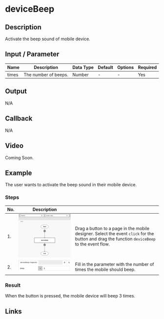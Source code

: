 # deviceBeep

## Description

Activate the beep sound of mobile device.

## Input / Parameter

| Name | Description | Data Type | Default | Options | Required |
| ------ | ------ | ------ | ------ | ------ | ------ |
| times | The number of beeps. | Number | - | - | Yes |

## Output

N/A

## Callback

N/A

## Video

Coming Soon.

<!-- Format: [![Video]({image-path})]({url-link}) -->

## Example

The user wants to activate the beep sound in their mobile device.

<!-- Share a scenario, like a user requirements. -->

### Steps

| No. | Description |  |
| ------ | ------ | ------ |
| 1. | ![](./deviceBeep-step-1.png) |Drag a button to a page in the mobile designer. Select the event `click` for the button and drag the function `deviceBeep` to the event flow. |
| 2. | ![](./deviceBeep-step-2.png) | Fill in the parameter with the number of times the mobile should beep. |

<!-- Show the steps and share some screenshots.

1. .....

Format: ![]({image-path}) -->

### Result

When the button is pressed, the mobile device will beep 3 times.

<!-- Explain the output.

Format: ![]({image-path}) -->

## Links
